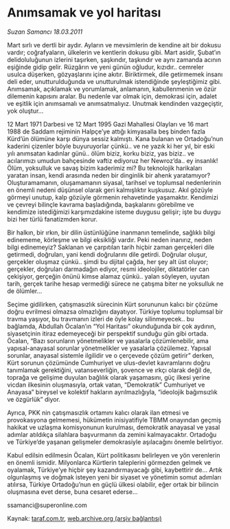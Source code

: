 # Anımsamak ve yol haritası

*Suzan Samancı 18.03.2011*

<div class="yazi"><p>Mart sırlı ve dertli bir aydır. Ayların ve mevsimlerin de kendine ait bir dokusu vardır; coğrafyaların, ülkelerin ve kentlerin dokusu gibi. Mart asidir, Şubat’ın delidoluluğunun izlerini taşırken, şaşkındır, taşkındır ve aynı zamanda acının eşiğinde gidip gelir. Rüzgârın ve yeni günün oğludur, kızıdır.. cemreler usulca düşerken, gözyaşlarını içine akıtır. Biriktirmek, dile getirmemek insanı deli eder, unutturulduğunda ve unutturulmak istendiğinde şeyleştiğimiz gibi. Anımsamak, açıklamak ve yorumlamak, anlamanın, kabullenmenin ve özür dilemenin kapısını aralar. Bu nedenle var olmak için, demokrasi için, adalet ve eşitlik için anımsamalı ve anımsatmalıyız. Unutmak kendinden vazgeçiştir, yok oluştur…</p>
<p>12 Mart 1971 Darbesi ve 12 Mart 1995 Gazi Mahallesi Olayları ve 16 mart 1988 de Saddam rejiminin Halpçe’ye attığı kimyasalla beş binden fazla Kürd’ün ölümüne karşı dünya sessiz kalmıştı. Kana bulanan ve Ortadoğu’nun kaderini çizenler böyle buyuruyorlar çünkü.. ve ne yazık ki her yıl, bir eski yılı anımsatan kadınlar günü.. ölüm biziz, korku biziz, yas biziz.. ve acılarımızı umudun bahçesinde vaftiz ediyoruz her Newroz’da.. ey insanlık! Ölüm, yoksulluk ve savaş bizim kaderimiz mi? Bu teknolojik harikaları yaratan insan, kendi arasında neden bir dinginlik bir ahenk yaratamıyor? Oluşturamamanın, oluşamamanın siyasal, tarihsel ve toplumsal nedenlerinin en önemli nedeni düşünsel olarak geri kalmışlıktır kuşkusuz. Akıl gözüyle görmeyi unutup, kalp gözüyle görmenin rehavetinde yaşamaktır. Kendimizi ve çevreyi bilinçle kavrama başladığında, başkalarını görebilme ve kendimize istediğimizi karşımızdakine isteme duygusu gelişir; işte bu duygu bizi her türlü fanatizmden korur. </p>
<p>Bir halkın, bir ırkın, bir dilin üstünlüğüne inanmanın temelinde, sağlıklı bilgi edinememe, körleşme ve bilgi eksikliği vardır. Peki neden inanırız, neden bilgi edinemeyiz? Saklanan ve çarpıtılan tarih hiçbir zaman gerçekleri dile getirmedi, doğruları, yani kendi doğrularını dile getirdi. Doğrular oluşur, gerçekler oluşmaz çünkü.. şimdi bu dijital çağda, her şey alt üst oluyor; gerçekler, doğruları darmadağın ediyor, resmi ideolojiler, diktatörler can çekişiyor, gerçeğin önünü kimse alamaz çünkü.. yalan söyleyen, uyutan tarih, gerçek tarihe hesap vermediği sürece ne çatışma biter ne yoksulluk ne de ölümler…</p>
<p>Seçime gidilirken, çatışmasızlık sürecinin Kürt sorununun kalıcı bir çözüme doğru evrilmesi olmazsa olmazlığını dayatıyor. Türkiye toplumu toplumsal bir travma yaşıyor, bu travmanın izleri de öyle kolay silinmeyecek.. bu bağlamda, Abdullah Öcalan’ın “Yol Haritası” okunduğunda bir çok aydının, siyasetçinin itiraz edemeyeceği bir perspektif sunduğu gün gibi ortada. Öcalan, “Bazı sorunların yönetmelikler ve yasalarla çözümlenebilir, ama yapısal-anayasal sorunlar yönetmelikler ve yasalarla çözülemez. Yapısal sorunlar, anayasal sistemle ilgilidir ve o çerçevede çözüm getirir” derken, Kürt sorunun çözümünde Cumhuriyet ve ulus-devlet kavramlarını doğru tanımlamak gerektiğini, vatanseverliğin, şovence ve ırkçı olarak değil de, toprağa ve gelişime duyulan bağlılık olarak yaşamasını, güç ilkesi yerine vicdan ilkesinin oluşmasıyla, ortak vatan, “Demokratik” Cumhuriyet ve Anayasa” bireysel ve kolektif hakların ayrılmazlığıyla, “ideolojik bağımsızlık ve özgürlük” diyor. </p>
<p>Ayrıca, PKK nin çatışmasızlık ortamını kalıcı olarak ilan etmesi ve provokasyona gelmemesi, hükümetin inisiyatifiyle TBMM onayından geçmiş hakikat ve uzlaşma komisyonunun kurulması, demokratik anayasal ve yasal adımlar atıldıkça silahlara başvurmanın da zemini kalmayacaktır. Ortadoğu ve Türkiye’de yaşanan gelişmeler demokrasiyle aşılacağını önemle belirtiyor.</p>
<p>Kabul edilsin edilmesin Öcalan, Kürt politikasını belirleyen ve yön verenlerin en önemli ismidir. Milyonlarca Kürtlerin taleplerini görmezden gelmek ve oyalamak, Türkiye’ye hiçbir şey kazandırmayacağı gibi, kaybettirir de… Artık olgunlaşmış ve doğmak isteyen yeni bir siyaset ve yönetimin somut adımları atılırsa, Türkiye Ortadoğu’nun en güçlü ülkesi olabilir, eğer ortak bir bilincin oluşmasına evet derse, buna cesaret ederse…</p>
<p>ssamanci@superonline.com  </p>
</div>

Kaynak: [taraf.com.tr](m), [web.archive.org (arşiv bağlantısı)](http://web.archive.org/web/20131118085346/http://taraf.com.tr:80/suzan-samanci/makale-animsamak-ve-yol-haritasi.htm)
